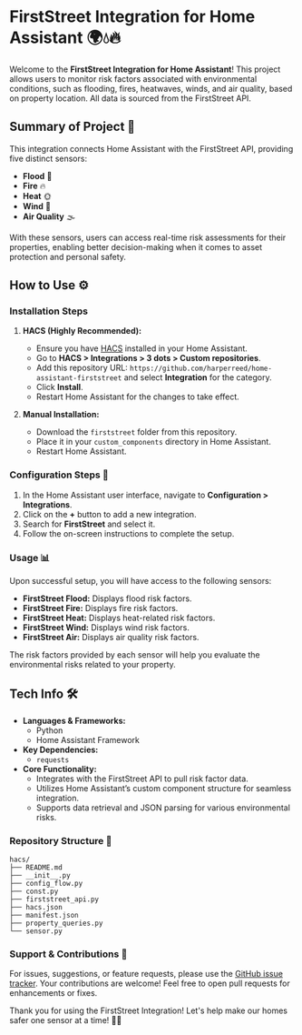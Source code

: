 # FirstStreet Integration for Home Assistant 🌍💧🔥

Welcome to the **FirstStreet Integration for Home Assistant**! This project allows users to monitor risk factors associated with environmental conditions, such as flooding, fires, heatwaves, winds, and air quality, based on property location. All data is sourced from the FirstStreet API.

## Summary of Project 📜

This integration connects Home Assistant with the FirstStreet API, providing five distinct sensors:
- **Flood** 🌊
- **Fire** 🔥
- **Heat** 🌞
- **Wind** 🍃
- **Air Quality** 🌫️

With these sensors, users can access real-time risk assessments for their properties, enabling better decision-making when it comes to asset protection and personal safety.

## How to Use ⚙️

### Installation Steps

1. **HACS (Highly Recommended):**
   - Ensure you have [HACS](https://hacs.xyz) installed in your Home Assistant.
   - Go to **HACS > Integrations > 3 dots > Custom repositories**.
   - Add this repository URL: `https://github.com/harperreed/home-assistant-firststreet` and select **Integration** for the category.
   - Click **Install**.
   - Restart Home Assistant for the changes to take effect.

2. **Manual Installation:**
   - Download the `firststreet` folder from this repository.
   - Place it in your `custom_components` directory in Home Assistant.
   - Restart Home Assistant.

### Configuration Steps 🔧

1. In the Home Assistant user interface, navigate to **Configuration > Integrations**.
2. Click on the **+** button to add a new integration.
3. Search for **FirstStreet** and select it.
4. Follow the on-screen instructions to complete the setup.

### Usage 📊

Upon successful setup, you will have access to the following sensors:
- **FirstStreet Flood:** Displays flood risk factors.
- **FirstStreet Fire:** Displays fire risk factors.
- **FirstStreet Heat:** Displays heat-related risk factors.
- **FirstStreet Wind:** Displays wind risk factors.
- **FirstStreet Air:** Displays air quality risk factors.

The risk factors provided by each sensor will help you evaluate the environmental risks related to your property. 

## Tech Info 🛠️

- **Languages & Frameworks:** 
  - Python
  - Home Assistant Framework
- **Key Dependencies:** 
  - `requests`
- **Core Functionality:**
  - Integrates with the FirstStreet API to pull risk factor data.
  - Utilizes Home Assistant’s custom component structure for seamless integration.
  - Supports data retrieval and JSON parsing for various environmental risks.

### Repository Structure 📁
```plaintext
hacs/
├── README.md
├── __init__.py
├── config_flow.py
├── const.py
├── firststreet_api.py
├── hacs.json
├── manifest.json
├── property_queries.py
└── sensor.py
```

### Support & Contributions 🤝

For issues, suggestions, or feature requests, please use the [GitHub issue tracker](https://github.com/harperreed/home-assistant-firststreet/issues). Your contributions are welcome! Feel free to open pull requests for enhancements or fixes.

Thank you for using the FirstStreet Integration! Let's help make our homes safer one sensor at a time! 🏡✨
